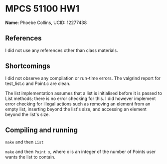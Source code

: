 # MPCS 51100 HW1
**Name**: Phoebe Collins, UCID: 12277438

## References
I did not use any references other than class materials.

## Shortcomings
I did not observe any compilation or run-time errors. The valgrind report for test_list.c and Point.c are clean.

The list implementation assumes that a list is initialised before it is passed to List methods; there is no error checking for this. I did however implement error checking for illegal actions such as removing an element from an empty list, inserting beyond the list's size, and accessing an element beyond the list's size.

## Compiling and running
`make` and then `List` 

`make` and then `Point x`, where x is an integer of the number of Points user wants the list to contain.
